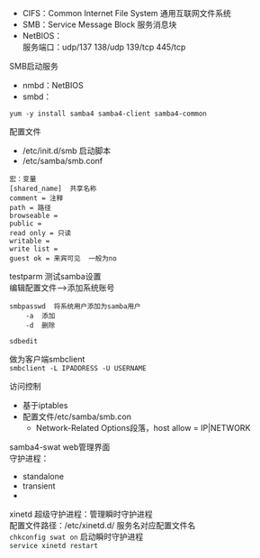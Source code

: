 


* CIFS：Common Internet File System 通用互联网文件系统  
* SMB：Service Message Block 服务消息块  
* NetBIOS：  
    服务端口：udp/137  138/udp  139/tcp 445/tcp  

SMB启动服务 
* nmbd：NetBIOS  
* smbd：  

`yum -y install samba4 samba4-client samba4-common`

配置文件  
* /etc/init.d/smb 启动脚本  
* /etc/samba/smb.conf  
```
宏：变量  
[shared_name]  共享名称
comment = 注释
path = 路径
browseable =
public = 
read only = 只读
writable =
write list =
guest ok = 来宾可见  一般为no  
```
testparm 测试samba设置  
编辑配置文件-->添加系统账号  
```
smbpasswd  将系统用户添加为samba用户  
    -a  添加
    -d  删除

sdbedit 
```

做为客户端smbclient  
`smbclient -L IPADDRESS -U USERNAME`

访问控制  
* 基于iptables
* 配置文件/etc/samba/smb.con
    * Network-Related Options段落，host allow = IP|NETWORK  




samba4-swat  web管理界面  
守护进程：
* standalone
* transient  
* 

xinetd  超级守护进程：管理瞬时守护进程  
配置文件路径：/etc/xinetd.d/   服务名对应配置文件名  
`chkconfig swat on` 启动瞬时守护进程  
`service xinetd restart`  
    